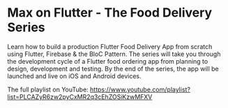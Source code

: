 # Max on Flutter - The Food Delivery Series

Learn how to build a production Flutter Food Delivery App from scratch using Flutter, Firebase & the BloC Pattern. The series will take you through the development cycle of a Flutter food ordering app from planning to design, development and testing. By the end of the series, the app will be launched and live on iOS and Android devices.

The full playlist on YouTube: https://www.youtube.com/playlist?list=PLCAZyR6zw2pyCxMR2q3cEhZOSiKzwMFXV